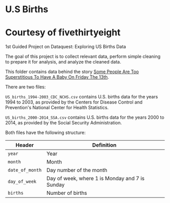 # U.S Births
# Courtesy of fivethirtyeight

1st Guided Project on Dataquest: Exploring US Births Data

The goal of this project is to collect relevant data, perform simple cleaning to prepare it for analysis, and analyze the cleaned data.

This folder contains data behind the story [Some People Are Too Superstitious To Have A Baby On Friday The 13th](http://fivethirtyeight.com/features/some-people-are-too-superstitious-to-have-a-baby-on-friday-the-13th/).

There are two files:

`US_births_1994-2003_CDC_NCHS.csv` contains U.S. births data for the years 1994 to 2003, as provided by the Centers for Disease Control and Prevention's National Center for Health Statistics.

`US_births_2000-2014_SSA.csv` contains U.S. births data for the years 2000 to 2014, as provided by the Social Security Administration.

Both files have the following structure:

Header | Definition
---|---------
`year` | Year
`month` | Month
`date_of_month` | Day number of the month
`day_of_week` | Day of week, where 1 is Monday and 7 is Sunday
`births` | Number of births
